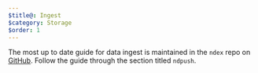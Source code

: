 ```yaml
---
$title@: Ingest
$category: Storage
$order: 1
---
```


The most up to date guide for data ingest is maintained in the `ndex` repo on [GitHub](https://github.com/neurodata/ndex/blob/master/README.md).  Follow the guide through the section titled `ndpush`.
